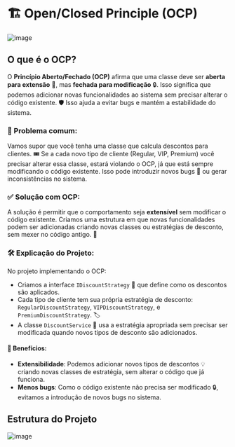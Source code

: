  
# 🏗️ Open/Closed Principle (OCP)
![image](https://github.com/user-attachments/assets/a26b52d7-e978-484a-b79b-07684a57b2c5)
## O que é o OCP?

O **Princípio Aberto/Fechado (OCP)** afirma que uma classe deve ser **aberta para extensão** 🔄, mas **fechada para modificação** 🔒. Isso significa que podemos adicionar novas funcionalidades ao sistema sem precisar alterar o código existente. 🛡️ Isso ajuda a evitar bugs e mantém a estabilidade do sistema.

### 🚨 Problema comum:

Vamos supor que você tenha uma classe que calcula descontos para clientes. 🎟️ Se a cada novo tipo de cliente (Regular, VIP, Premium) você precisar alterar essa classe, estará violando o OCP, já que está sempre modificando o código existente. Isso pode introduzir novos bugs 🐞 ou gerar inconsistências no sistema.

### ✅ Solução com OCP:

A solução é permitir que o comportamento seja **extensível** sem modificar o código existente. Criamos uma estrutura em que novas funcionalidades podem ser adicionadas criando novas classes ou estratégias de desconto, sem mexer no código antigo. 🚀

### 🛠️ Explicação do Projeto:

No projeto implementando o OCP:
- Criamos a interface `IDiscountStrategy` 🎯 que define como os descontos são aplicados.
- Cada tipo de cliente tem sua própria estratégia de desconto: `RegularDiscountStrategy`, `VIPDiscountStrategy`, e `PremiumDiscountStrategy`. 🏷️
- A classe `DiscountService` 💼 usa a estratégia apropriada sem precisar ser modificada quando novos tipos de desconto são adicionados.

#### 🎯 Benefícios:
- **Extensibilidade**: Podemos adicionar novos tipos de descontos 💡 criando novas classes de estratégia, sem alterar o código que já funciona.
- **Menos bugs**: Como o código existente não precisa ser modificado 🔒, evitamos a introdução de novos bugs no sistema. 

## Estrutura do Projeto 
![image](https://github.com/user-attachments/assets/97b1a83f-3846-408f-839d-9edbe9f59dca)

